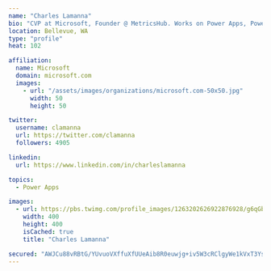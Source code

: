 ```yaml
---
name: "Charles Lamanna"
bio: "CVP at Microsoft, Founder @ MetricsHub. Works on Power Apps, Power Automate, Power Virtual Agent, Common Data Service and Dynamics 365."
location: Bellevue, WA
type: "profile"
heat: 102

affiliation:
  name: Microsoft
  domain: microsoft.com
  images:
    - url: "/assets/images/organizations/microsoft.com-50x50.jpg"
      width: 50
      height: 50

twitter:
  username: clamanna
  url: https://twitter.com/clamanna
  followers: 4905

linkedin:
  url: https://www.linkedin.com/in/charleslamanna

topics:
  - Power Apps

images:
  - url: https://pbs.twimg.com/profile_images/1263202626922876928/g6qGbHZ-_400x400.jpg
    width: 400
    height: 400
    isCached: true
    title: "Charles Lamanna"

secured: "AWJCu88vRBtG/YUvuoVXffuXfUUeAib8R0euwjg+iv5W3cRClgyWe1kVxT3Ysj2Jn0NLM8UgInca2nsoAZ945uBX9m16an/3A1yCPpSKBSINNJVKu73GAPvwNO5lMMphCQpvHLBkjE2QDGGH+fTr56uL1aCKfkuD9lzUHsr9gnVmQeHlFsyLOaS+ozJf9pHT9bdvlzgZD77sFdvWCdp5LTsesqznz9cU9iWodlsNYCVR1GOIPZJj1kq4Eh3G6w5X1DsxBHGSYaoLFL0SNOTZQiYiSFtFT9jCeO2bCJkrH+mTJ640HnZ/T7L9VZnFP+Wjd25hGqnhMesyyYPsBghS7UvHPknt1tyCO/mzJ2PBGWsj+K5eqpKb/b5YRtGHZbkGnvfJQRULSBN/AQTaERxbdlSarlMD6uj0IW/pH2p7a5k=;t5GLDfy5MjO50TMx5X22lA=="
---
```


